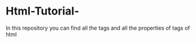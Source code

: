 # Html-Tutorial-
In this repository you can find all the tags and all the properties of tags of html
